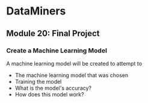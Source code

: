 # DataMiners
## Module 20: Final Project
### Create a Machine Learning Model
A machine learning model will be created to attempt to
* The machine learning model that was chosen
* Training the model
* What is the model's accuracy?
* How does this model work?


